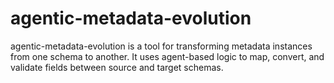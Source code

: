 # agentic-metadata-evolution
agentic-metadata-evolution is a tool for transforming metadata instances from one schema to another. It uses agent-based logic to map, convert, and validate fields between source and target schemas.
